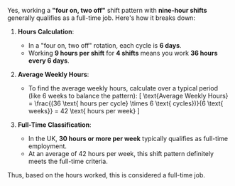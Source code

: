 Yes, working a **"four on, two off"** shift pattern with **nine-hour shifts** generally qualifies as a full-time job. Here's how it breaks down:

1. **Hours Calculation**:
   - In a "four on, two off" rotation, each cycle is **6 days**.
   - Working **9 hours per shift** for **4 shifts** means you work **36 hours every 6 days**.

2. **Average Weekly Hours**:
   - To find the average weekly hours, calculate over a typical period (like 6 weeks to balance the pattern):
     \[
     \text{Average Weekly Hours} = \frac{(36 \text{ hours per cycle} \times 6 \text{ cycles})}{6 \text{ weeks}} = 42 \text{ hours per week}
     \]
   
3. **Full-Time Classification**:
   - In the UK, **30 hours or more per week** typically qualifies as full-time employment.
   - At an average of 42 hours per week, this shift pattern definitely meets the full-time criteria. 

Thus, based on the hours worked, this is considered a full-time job.
